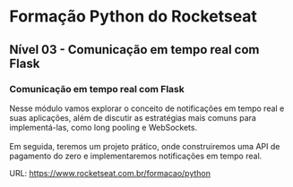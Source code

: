 # Formação Python do Rocketseat

## Nível 03 - Comunicação em tempo real com Flask

### Comunicação em tempo real com Flask

Nesse módulo vamos explorar o conceito de notificações em tempo real e suas aplicações, além de discutir as estratégias mais comuns para implementá-las, como long pooling e WebSockets.</br></br>
Em seguida, teremos um projeto prático, onde construiremos uma API de pagamento do zero e implementaremos notificações em tempo real.

URL: https://www.rocketseat.com.br/formacao/python
